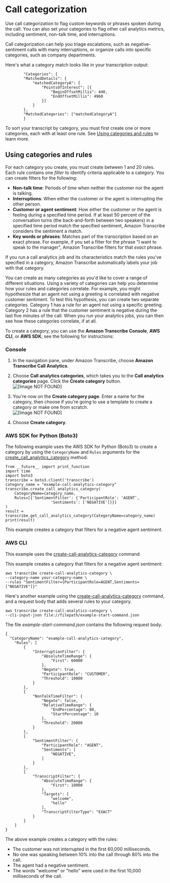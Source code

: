 # Call categorization<a name="call-analytics-categorization"></a>

Use call categorization to flag custom keywords or phrases spoken during the call\. You can also set your categories to flag other call analytics metrics, including sentiment, non\-talk time, and interruptions\.

Call categorization can help you triage escalations, such as negative\-sentiment calls with many interruptions, or organize calls into specific categories, such as company departments\.

Here's what a category match looks like in your transcription output:

```
        "Categories": {
        "MatchedDetails": {
            "matchedCategoryA": {
                "PointsOfInterest": [{
                    "BeginOffsetMillis": 440,
                    "EndOffsetMillis": 4960
                }]
            }
        },
        "MatchedCategories": ["matchedCategoryA"]
        }
```

To sort your transcript by category, you must first create one or more categories, each with at least one rule\. See [Using categories and rules](#create-categories) to learn more\.

## Using categories and rules<a name="create-categories"></a>

For each category you create, you must create between 1 and 20 rules\. Each rule contains one *filter* to identify criteria applicable to a category\. You can create filters for the following:
+ **Non\-talk time**: Periods of time when neither the customer nor the agent is talking\.
+ **Interruptions**: When either the customer or the agent is interrupting the other person\.
+ **Customer or agent sentiment**: How either the customer or the agent is feeling during a specified time period\. If at least 50 percent of the conversation turns \(the back\-and\-forth between two speakers\) in a specified time period match the specified sentiment, Amazon Transcribe considers the sentiment a match\.
+ **Key words or phrases**: Matches part of the transcription based on an exact phrase\. For example, if you set a filter for the phrase "I want to speak to the manager", Amazon Transcribe filters for that *exact* phrase\.

If you run a call analytics job and its characteristics match the rules you've specified in a category, Amazon Transcribe automatically labels your job with that category\.

You can create as many categories as you'd like to cover a range of different situations\. Using a variety of categories can help you determine how your rules and categories correlate\. For example, you might hypothesize that an agent not using a greeting is correlated with negative customer sentiment\. To test this hypothesis, you can create two separate categories\. Category 1 has a rule for an agent not using a specific greeting\. Category 2 has a rule that the customer sentiment is negative during the last five minutes of the call\. When you run your analytics jobs, you can then see how these categories correlate, if at all\.

To create a category, you can use the **Amazon Transcribe Console**, **AWS CLI**, or **AWS SDK**; see the following for instructions:

### Console<a name="analytics-category-console"></a>

1. In the navigation pane, under Amazon Transcribe, choose **Amazon Transcribe Call Analytics**\.

1. Choose **Call analytics categories**, which takes you to the **Call analytics categories** page\. Click the **Create category** button\.  
![\[Image NOT FOUND\]](http://docs.aws.amazon.com/transcribe/latest/dg/images/analytics-categories.png)

1. You're now on the **Create category page**\. Enter a name for the category, then choose if you're going to use a template to create a category or make one from scratch\.  
![\[Image NOT FOUND\]](http://docs.aws.amazon.com/transcribe/latest/dg/images/analytics-categories-settings.png)

1. Choose **Create category**\.

### AWS SDK for Python \(Boto3\)<a name="analytics-category-sdk"></a>

The following example uses the AWS SDK for Python \(Boto3\) to create a category by using the `CategoryName` and `Rules` arguments for the [create\_call\_analytics\_category](https://boto3.amazonaws.com/v1/documentation/api/latest/reference/services/transcribe.html#TranscribeService.Client.create_call_analytics_category) method:

```
from __future__ import print_function
import time
import boto3
transcribe = boto3.client('transcribe')
category_name = "example-call-analytics-category"
transcribe.create_call_analytics_category(
    CategoryName=category_name,
    Rules=[{'SentimentFilter': {'ParticipantRole': 'AGENT', 
                    'Sentiments': ['NEGATIVE']}}]
)
result = transcribe.get_call_analytics_category(CategoryName=category_name)    
print(result)
```

This example creates a category that filters for a negative agent sentiment\.

### AWS CLI<a name="analytics-category-cli"></a>

This example uses the [create\-call\-analytics\-category](https://awscli.amazonaws.com/v2/documentation/api/latest/reference/transcribe/create-call-analytics-category.html) command\.

This example creates a category that filters for a negative agent sentiment:

```
aws transcribe create-call-analytics-category \
--category-name your-category-name \
--rules "SentimentFilter={ParticipantRole=AGENT,Sentiments=["NEGATIVE"]}"
```

Here's another example using the [create\-call\-analytics\-category](https://awscli.amazonaws.com/v2/documentation/api/latest/reference/transcribe/create-call-analytics-category.html) command, and a request body that adds several rules to your category\.

```
aws transcribe create-call-analytics-category \
--cli-input-json file://filepath/example-start-command.json
```

The file *example\-start\-command\.json* contains the following request body\.

```
{
  "CategoryName": "example-call-analytics-category",
    "Rules": [
        {
            "InterruptionFilter": {
                "AbsoluteTimeRange": {
                    "First": 60000
                },
                "Negate": true,
                "ParticipantRole": "CUSTOMER",
                "Threshold": 10000
            }
        },
        {
            "NonTalkTimeFilter": {
                "Negate": false,
                "RelativeTimeRange": {
                    "EndPercentage": 80,
                    "StartPercentage": 10
                },
                "Threshold": 20000
            }
        },
        {
            "SentimentFilter": {
                "ParticipantRole": "AGENT",
                "Sentiments": [
                    "NEGATIVE",                    
                ]
            }
        },
        {
            "TranscriptFilter": {
                "AbsoluteTimeRange": {
                    "First": 10000
                },
                "Targets": [
                    "welcome",
                    "hello"
                ],
                "TranscriptFilterType": "EXACT"
            }
        }
    ]
}
```

The above example creates a category with the rules:
+ The customer was not interrupted in the first 60,000 milliseconds\.
+ No one was speaking between 10% into the call through 80% into the call\.
+ The agent had a negative sentiment\.
+ The words "welcome" or "hello" were used in the first 10,000 milliseconds of the call\.